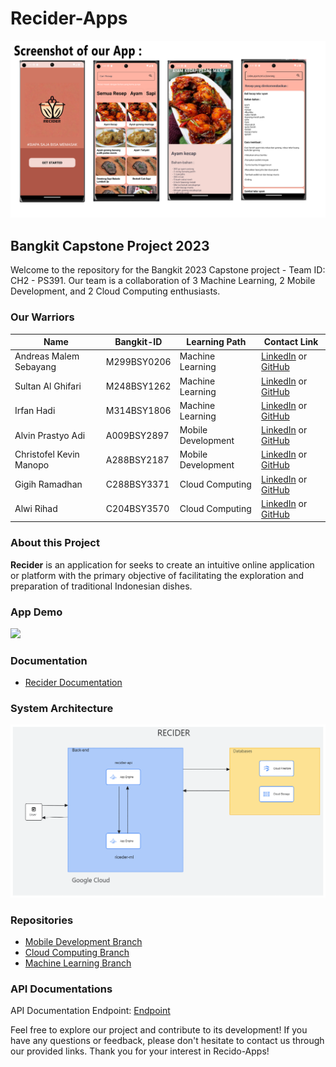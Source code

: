 # Recider-Apps
![](https://github.com/alwirihad/recider-apps/blob/main/Recider-Screenshot.png)
## Bangkit Capstone Project 2023

Welcome to the repository for the Bangkit 2023 Capstone project - Team ID: CH2 - PS391. 
Our team is a collaboration of 3 Machine Learning, 2 Mobile Development, and 2 Cloud Computing enthusiasts.

### Our Warriors
| Name | Bangkit-ID | Learning Path | Contact Link |
| --- | --- | --- | --- |
| Andreas Malem Sebayang | M299BSY0206 | Machine Learning | [LinkedIn](LinkedIn-Link) or [GitHub](GitHub-Link) |
| Sultan Al Ghifari | M248BSY1262 | Machine Learning | [LinkedIn](LinkedIn-Link) or [GitHub](GitHub-Link) |
| Irfan Hadi | M314BSY1806 | Machine Learning | [LinkedIn](https://www.linkedin.com/in/irfanhadi31) or [GitHub](https://github.com/FANFAN3126) |
| Alvin Prastyo Adi | A009BSY2897 | Mobile Development | [LinkedIn](LinkedIn-Link) or [GitHub](GitHub-Link) |
| Christofel Kevin Manopo | A288BSY2187 | Mobile Development | [LinkedIn](https://www.linkedin.com/in/christofel-kevin-982401251/) or [GitHub](https://github.com/christofelkev) |
| Gigih Ramadhan | C288BSY3371 | Cloud Computing | [LinkedIn](https://www.linkedin.com/in/gigih-ramadhan-586433291/) or [GitHub](GitHub-Link) |
| Alwi Rihad | C204BSY3570 | Cloud Computing | [LinkedIn](https://www.linkedin.com/in/alwi-rihad) or [GitHub](https://github.com/alwirihad) |
### About this Project
**Recider** is an application for seeks to create an intuitive online application or platform with the primary objective of facilitating the exploration and preparation of traditional Indonesian dishes.

### App Demo
![](https://github.com/alwirihad/recider-apps/blob/main/reciderappdemo.gif)

### Documentation
- [Recider Documentation](https://github.com/xsindrom1/recider-beckend/tree/master)

### System Architecture
![](https://github.com/xsindrom1/Submission-Backend-Bookself/blob/master/architecture%20ricider.png)

### Repositories
- [Mobile Development Branch](https://github.com/christofelkev/RECIDER)
- [Cloud Computing Branch](https://github.com/xsindrom1/recider-beckend/tree/master)
- [Machine Learning Branch](https://github.com/FANFAN3126/RECIDER)

### API Documentations
API Documentation Endpoint: [Endpoint](https://github.com/xsindrom1/recider-beckend/tree/master)

Feel free to explore our project and contribute to its development! If you have any questions or feedback, please don't hesitate to contact us through our provided links. Thank you for your interest in Recido-Apps!
